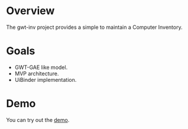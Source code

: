 # Overview #
The gwt-inv project provides a simple to maintain a Computer Inventory.

# Goals #
  * GWT-GAE like model.
  * MVP architecture.
  * UiBinder implementation.

# Demo #
You can try out the [demo](http://gwt-inv.appspot.com).